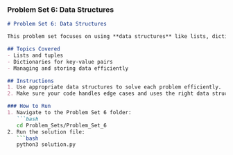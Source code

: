 ### **Problem Set 6: Data Structures**
```markdown
# Problem Set 6: Data Structures

This problem set focuses on using **data structures** like lists, dictionaries, and tuples.

## Topics Covered
- Lists and tuples
- Dictionaries for key-value pairs
- Managing and storing data efficiently

## Instructions
1. Use appropriate data structures to solve each problem efficiently.
2. Make sure your code handles edge cases and uses the right data structure for the task.

### How to Run
1. Navigate to the Problem Set 6 folder:
   ```bash
   cd Problem_Sets/Problem_Set_6
2. Run the solution file:
   ```bash
   python3 solution.py